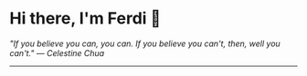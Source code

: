 <h1>Hi there, I'm Ferdi 👋</h1>

<p><em>
  "If you believe you can, you can. If you believe you can't, then, well you can't." — Celestine Chua
</em></p>

---
